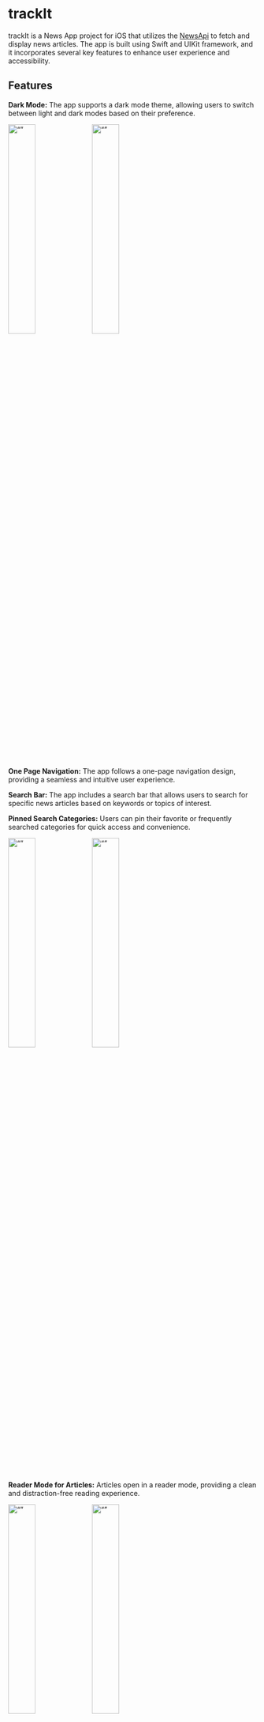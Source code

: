 # trackIt

trackIt is a News App project for iOS that utilizes the [NewsApi](https://newsapi.org) to fetch and display news articles. The app is built using Swift and UIKit framework, and it incorporates several key features to enhance user experience and accessibility.

## Features

**Dark Mode:** The app supports a dark mode theme, allowing users to switch between light and dark modes based on their preference. 
<p float="left">
<img src="https://user-images.githubusercontent.com/80788036/245189312-f7b73c79-2120-4d79-9ed2-4bd8b06f7ab2.png" alt= “” width="33%"/>
<img src="https://user-images.githubusercontent.com/80788036/245189352-a1758f69-4cca-456e-bf68-a4c899805c9c.png" alt= “” width="33%" />
</p>

**One Page Navigation:** The app follows a one-page navigation design, providing a seamless and intuitive user experience.

**Search Bar:** The app includes a search bar that allows users to search for specific news articles based on keywords or topics of interest.

**Pinned Search Categories:** Users can pin their favorite or frequently searched categories for quick access and convenience.
<p float="left">
<img src="https://user-images.githubusercontent.com/80788036/245190439-48319b83-1365-4599-acb1-67ad803b4a26.gif" alt= “” width="33%"/>
<img src="https://user-images.githubusercontent.com/80788036/245190475-7390ceb7-01d6-45bc-816e-9c1a072e9936.gif" alt= “” width="33%" />
</p>

**Reader Mode for Articles:** Articles open in a reader mode, providing a clean and distraction-free reading experience. 

<p float="left">
<img src="https://user-images.githubusercontent.com/80788036/245189350-d0c2f78b-d1dc-47a0-8da7-4b0716848ab9.png" alt= “” width="33%"/>
<img src="https://user-images.githubusercontent.com/80788036/245189361-8f5e7559-687f-4d01-bfef-c8395a787b9c.png" alt= “” width="33%" />
</p>

## Installation

To run the News App project on your iOS device or simulator, follow these steps:

Clone the repository to your local machine.
Open the project in Xcode.
Ensure you have the necessary dependencies and frameworks installed.
Build and run the app on your desired iOS device or simulator.
Please note that you may need to provide your own API key for the News API in order to fetch the news articles successfully. Make sure to update the relevant code with your API key.

## Requirements

Xcode 12.0 or later

Swift 5.0 or later

iOS 13.0 or later


## Credits

The News App project utilizes the News API (http://newsapi.org) to fetch news articles. The design inspiration for the Apple-like UI comes from Apple's official design guidelines and principles.

## License

This project is licensed under the MIT License. Feel free to modify and use it according to your needs.

